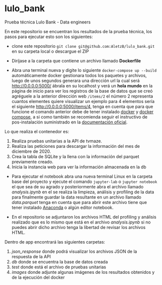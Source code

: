 # lulo_bank
Prueba técnica Lulo Bank - Data engineers

En este repositorio se encuentran los resultados de la prueba técnica, los pasos para ejecutar esto son los siguientes:
* clone este repositorio ```git clone git@github.com:AletzB/lulo_bank.git``` en su carpeta local o descargue el ZIP 

* Diríjase a la carpeta que contiene un archivo llamado **Dockerfile**

* Abra una terminal nueva y digite lo siguiente ```docker-compose up --build``` automáticamente docker gestionara todos los paquetes y archivos, luego de unos segundos generara una dirección url la cual será  http://0.0.0.0:5000/ ábrala en su localhost y verá un **hola mundo** en la página de inicio para ver los registros de la base de datos que se creó agréguele a la anterior dirección web ```/items/2``` el número 2 representa cuantos elementes quiere visualizar un ejemplo para 4 elementos sería el siguiente  http://0.0.0.0:5000/items/4, tenga en cuenta que para que funcione el comando anterior debe de tener instalado [docker](https://docs.docker.com/engine/install/ubuntu/) y [docker compose](https://docs.docker.com/compose/install/), a si como también se recomienda seguir el instructivo de pos-instalación suministrado en la [documentación oficial](https://docs.docker.com/engine/install/linux-postinstall/).

Lo que realiza el contenedor es: 
  1. Realiza pruebas unitarias a la API de tvmaze. 
  2. Realiza las peticiones para descargar la información del mes de diciembre de 2020. 
  3. Crea la tabla de SQLite y la llena con la información del parquet previamente creado. 
  4. Inicia la instancia web para ver la información almacenada en la db


* Para ejecutar el notebook abra una nueva terminal Linux en la carpeta base del proyecto y ejecute el comando ```jupyter-lab``` o ```jupyter notebook``` el que sea de su agrado y posteriormente abra el archivo llamado *analysis.ipynb* en el se realiza la limpieza, análisis y profiling de la data para finalmente guardar la data resultante en un archivo llamado *data.parquet* tenga en cuenta que para abrir este archivo tiene que tener instalado [Anaconda](https://www.anaconda.com/) o algún editor notebook.

* En el repositorio se adjuntaron los archivos HTML del profiling y análisis realizado que es lo mismo que está en el archivo *analysis.ipynb* si no puedes abrir dicho archivo tenga la libertad de revisar los archivos HTML.



Dentro de app encontrará las siguientes carpetas:
  1. *json_response* donde podrá visualizar los archivos JSON de la respuesta de la API
  2. *db* donde se encuentra la base de datos creada
  3. *test* donde está el archivo de pruebas unitarias
  4. *images* donde adjunte algunas imágenes de los resultados obtenidos y de la ejecución del docker
